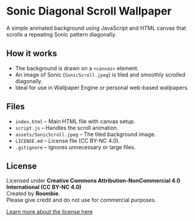 # Sonic Diagonal Scroll Wallpaper

A simple animated background using JavaScript and HTML canvas that scrolls a repeating Sonic pattern diagonally.

## How it works

- The background is drawn on a `<canvas>` element.
- An image of Sonic (`SonicScroll.jpeg`) is tiled and smoothly scrolled diagonally.
- Ideal for use in Wallpaper Engine or personal web-based wallpapers.

## Files

- `index.html` – Main HTML file with canvas setup.
- `script.js` – Handles the scroll animation.
- `assets/SonicScroll.jpeg` – The tiled background image.
- `LICENSE.md` – License file (CC BY-NC 4.0).
- `.gitignore` – Ignores unnecessary or large files.

## License

Licensed under **Creative Commons Attribution-NonCommercial 4.0 International (CC BY-NC 4.0)**  
Created by **Roombie**.  
Please give credit and do not use for commercial purposes.

[Learn more about the license here](https://creativecommons.org/licenses/by-nc/4.0/)